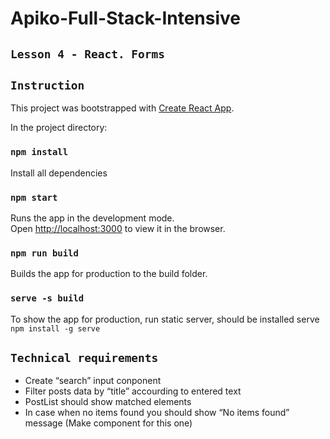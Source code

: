 # Apiko-Full-Stack-Intensive
## `Lesson 4 - React. Forms`

## `Instruction`
This project was bootstrapped with [Create React App](https://github.com/facebookincubator/create-react-app).

In the project directory:
### `npm install`
Install all dependencies

### `npm start`
Runs the app in the development mode.<br>
Open [http://localhost:3000](http://localhost:3000) to view it in the browser.

### `npm run build`
Builds the app for production to the build folder.

### `serve -s build`
To show the app for production, run static server, should be installed serve `npm install -g serve`

## `Technical requirements`
* Create “search” input conponent
* Filter posts data by “title” accourding to entered text
* PostList should show matched elements
* In case when no items found you should show “No items found” message (Make component for this one)